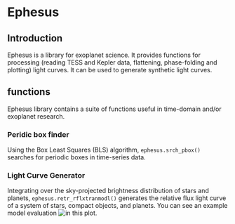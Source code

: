 # Ephesus

## Introduction

Ephesus is a library for exoplanet science. It provides functions for processing (reading TESS and Kepler data, flattening, phase-folding and plotting) light curves. It can be used to generate synthetic light curves.

## functions
Ephesus library contains a suite of functions useful in time-domain and/or exoplanet research.

### Peridic box finder

Using the Box Least Squares (BLS) algorithm, `ephesus.srch_pbox()` searches for periodic boxes in time-series data.


### Light Curve Generator
Integrating over the sky-projected brightness distribution of stars and planets, `ephesus.retr_rflxtranmodl()` generates the relative flux light curve of a system of stars, compact objects, and planets. You can see an example model evaluation ![in this plot](https://github.com/tdaylan/ephesus/blob/master/visuals/lcur.png).

